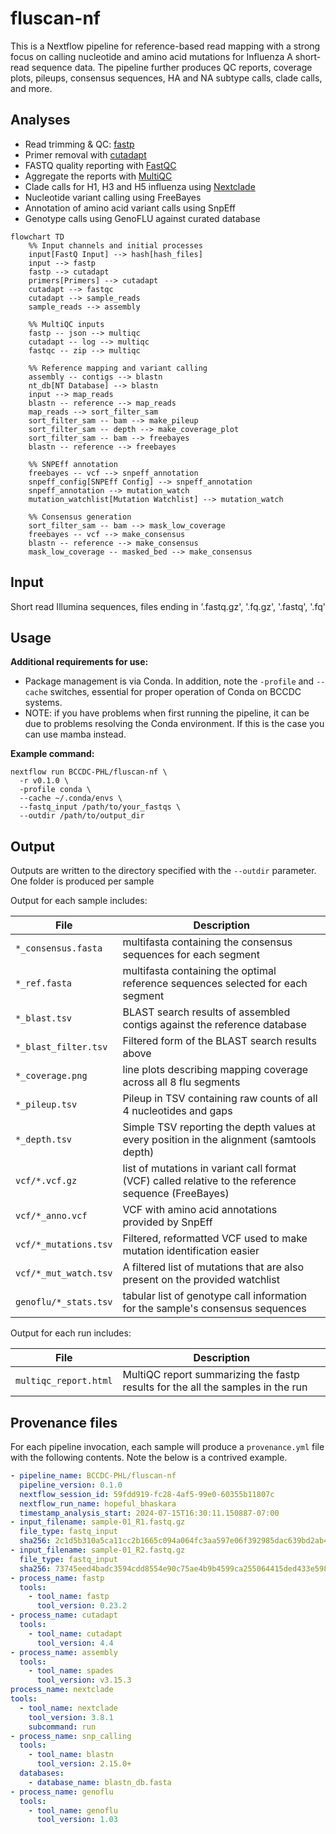 # fluscan-nf

This is a Nextflow pipeline for reference-based read mapping with a strong focus on calling nucleotide and amino acid mutations for Influenza A short-read sequence data. 
The pipeline further produces QC reports, coverage plots, pileups, consensus sequences, HA and NA subtype calls, clade calls, and more. 

## Analyses

- Read trimming & QC: [fastp](https://github.com/OpenGene/fastp)
- Primer removal with [cutadapt](https://github.com/marcelm/cutadapt)
- FASTQ quality reporting with [FastQC](https://www.bioinformatics.babraham.ac.uk/projects/fastqc/)
- Aggregate the reports with [MultiQC](https://multiqc.info/)
- Clade calls for H1, H3 and H5 influenza using [Nextclade](https://github.com/nextstrain/nextclade)
- Nucleotide variant calling using FreeBayes
- Annotation of amino acid variant calls using SnpEff
- Genotype calls using GenoFLU against curated database

```mermaid
flowchart TD
    %% Input channels and initial processes
    input[FastQ Input] --> hash[hash_files]
    input --> fastp
    fastp --> cutadapt
    primers[Primers] --> cutadapt
    cutadapt --> fastqc
    cutadapt --> sample_reads
    sample_reads --> assembly

    %% MultiQC inputs
    fastp -- json --> multiqc
    cutadapt -- log --> multiqc
    fastqc -- zip --> multiqc

    %% Reference mapping and variant calling
    assembly -- contigs --> blastn
    nt_db[NT Database] --> blastn
    input --> map_reads
    blastn -- reference --> map_reads
    map_reads --> sort_filter_sam
    sort_filter_sam -- bam --> make_pileup
    sort_filter_sam -- depth --> make_coverage_plot
    sort_filter_sam -- bam --> freebayes
    blastn -- reference --> freebayes
    
    %% SNPEff annotation
    freebayes -- vcf --> snpeff_annotation
    snpeff_config[SNPEff Config] --> snpeff_annotation
    snpeff_annotation --> mutation_watch
    mutation_watchlist[Mutation Watchlist] --> mutation_watch

    %% Consensus generation
    sort_filter_sam -- bam --> mask_low_coverage
    freebayes -- vcf --> make_consensus
    blastn -- reference --> make_consensus
    mask_low_coverage -- masked_bed --> make_consensus

```


## Input

Short read Illumina sequences, files ending in '.fastq.gz', '.fq.gz', '.fastq', '.fq'

## Usage

**Additional requirements for use:**  
- Package management is via Conda.  In addition, note the `-profile` and `--cache` switches, essential for proper operation of Conda on BCCDC systems.
- NOTE: if you have problems when first running the pipeline, it can be due to problems resolving the Conda environment.  If this is the case you can use mamba instead.


**Example command:**
```
nextflow run BCCDC-PHL/fluscan-nf \
  -r v0.1.0 \
  -profile conda \
  --cache ~/.conda/envs \
  --fastq_input /path/to/your_fastqs \
  --outdir /path/to/output_dir
```

## Output

Outputs are written to the directory specified with the `--outdir` parameter. 
One folder is produced per sample 



Output for each sample includes:

| File                        | Description                                                                                |
|-----------------------------|--------------------------------------------------------------------------------------------|
| `*_consensus.fasta`         | multifasta containing the consensus sequences for each segment                              |
| `*_ref.fasta`               | multifasta containing the optimal reference sequences selected for each segment                              |
| `*_blast.tsv`               | BLAST search results of assembled contigs against the reference database |
| `*_blast_filter.tsv`         | Filtered form of the BLAST search results above        |
| `*_coverage.png`            | line plots describing mapping coverage across all 8 flu segments                           |
| `*_pileup.tsv`              | Pileup in TSV containing raw counts of all 4 nucleotides and gaps                          |
| `*_depth.tsv`               | Simple TSV reporting the depth values at every position in the alignment (samtools depth)    |
| `vcf/*.vcf.gz`             | list of mutations in variant call format (VCF) called relative to the reference sequence (FreeBayes)  |
| `vcf/*_anno.vcf`            | VCF with amino acid annotations provided by SnpEff    |
| `vcf/*_mutations.tsv`            | Filtered, reformatted VCF used to make mutation identification easier                     |
| `vcf/*_mut_watch.tsv`            | A filtered list of mutations that are also present on the provided watchlist          |
| `genoflu/*_stats.tsv`       | tabular list of genotype call information for the sample's consensus sequences             |

Output for each run includes:

| File                  | Description                                                                     |
|-----------------------|---------------------------------------------------------------------------------|
| `multiqc_report.html` | MultiQC report summarizing the fastp results for the all the samples in the run |


## Provenance files

For each pipeline invocation, each sample will produce a `provenance.yml` file with the following contents.  Note the below is a contrived example.  

```yml
- pipeline_name: BCCDC-PHL/fluscan-nf
  pipeline_version: 0.1.0
  nextflow_session_id: 59fdd919-fc28-4af5-99e0-60355b11807c
  nextflow_run_name: hopeful_bhaskara
  timestamp_analysis_start: 2024-07-15T16:30:11.150887-07:00
- input_filename: sample-01_R1.fastq.gz
  file_type: fastq_input
  sha256: 2c1d5b310a5ca11cc2b1665c094a064fc3aa597e06f392985dac639bd2ab4d81
- input_filename: sample-01_R2.fastq.gz
  file_type: fastq_input
  sha256: 73745eed4badc3594cdd8554e90c75ae4b9b4599ca255064415ded433e598749
- process_name: fastp
  tools:
    - tool_name: fastp
      tool_version: 0.23.2
- process_name: cutadapt
  tools:
    - tool_name: cutadapt
      tool_version: 4.4
- process_name: assembly
  tools:
    - tool_name: spades
      tool_version: v3.15.3
process_name: nextclade
tools:
  - tool_name: nextclade
    tool_version: 3.8.1
    subcommand: run
- process_name: snp_calling
  tools:
    - tool_name: blastn
      tool_version: 2.15.0+
  databases:
    - database_name: blastn_db.fasta
- process_name: genoflu
  tools:
    - tool_name: genoflu
      tool_version: 1.03
```
